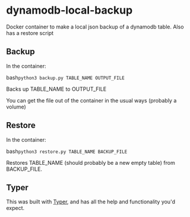 # dynamodb-local-backup
Docker container to make a local json backup of a dynamodb table. Also has a restore script

## Backup

In the container:
 
bash`python3 backup.py TABLE_NAME OUTPUT_FILE`

Backs up TABLE_NAME to OUTPUT_FILE

You can get the file out of the container in the usual ways (probably a volume)


## Restore

In the container:

bash`python3 restore.py TABLE_NAME BACKUP_FILE`

Restores TABLE_NAME (should probably be a new empty table) from BACKUP_FILE.


## Typer

This was built with [Typer](https://typer.tiangolo.com/), and has all the help and functionality you'd expect. 
